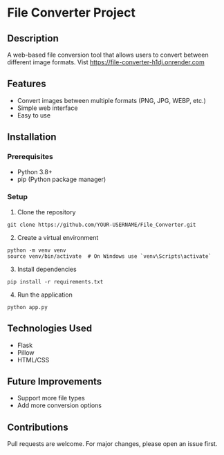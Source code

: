 # File Converter Project

## Description
A web-based file conversion tool that allows users to convert between different image formats. 
Vist https://file-converter-h1dj.onrender.com

## Features
- Convert images between multiple formats (PNG, JPG, WEBP, etc.)
- Simple web interface
- Easy to use

## Installation

### Prerequisites
- Python 3.8+
- pip (Python package manager)

### Setup
1. Clone the repository
```
git clone https://github.com/YOUR-USERNAME/File_Converter.git
```

2. Create a virtual environment
```
python -m venv venv
source venv/bin/activate  # On Windows use `venv\Scripts\activate`
```

3. Install dependencies
```
pip install -r requirements.txt
```

4. Run the application
```
python app.py
```

## Technologies Used
- Flask
- Pillow
- HTML/CSS

## Future Improvements
- Support more file types
- Add more conversion options

## Contributions
Pull requests are welcome. For major changes, please open an issue first.
